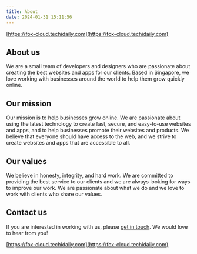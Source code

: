 ```yaml
---
title: About
date: 2024-01-31 15:11:56
---
```


[https://fox-cloud.techidaily.com](https://fox-cloud.techidaily.com)

## About us

We are a small team of developers and designers who are passionate about creating the best websites and apps for our clients. Based in Singapore, we love working with businesses around the world to help them grow quickly online.

## Our mission

Our mission is to help businesses grow online. We are passionate about using the latest technology to create fast, secure, and easy-to-use websites and apps, and to help businesses promote their websites and products. We believe that everyone should have access to the web, and we strive to create websites and apps that are accessible to all.

## Our values

We believe in honesty, integrity, and hard work. We are committed to providing the best service to our clients and we are always looking for ways to improve our work. We are passionate about what we do and we love to work with clients who share our values.

## Contact us

If you are interested in working with us, please [get in touch](email:support@techidaily.com). We would love to hear from you! 

[https://fox-cloud.techidaily.com](https://fox-cloud.techidaily.com)
